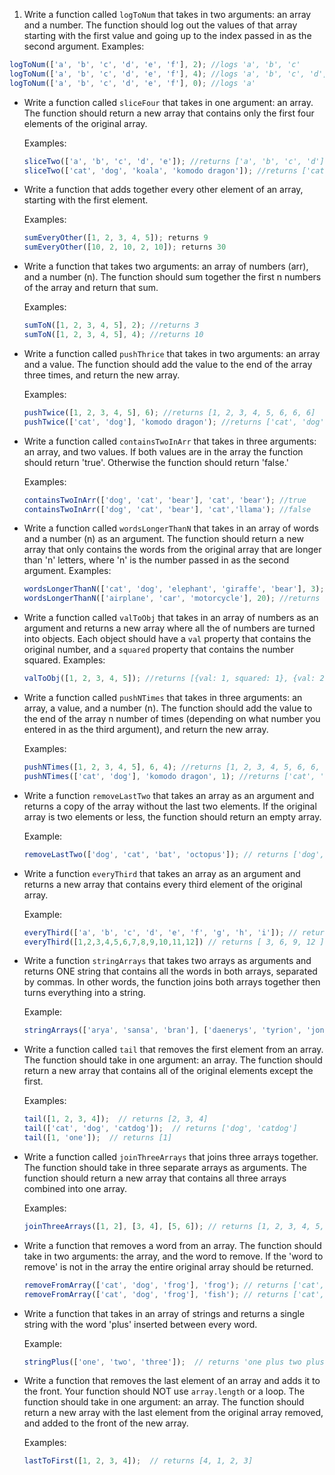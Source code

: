 1. Write a function called `logToNum` that takes in two arguments: an array and a number. The function should log out the values of that array starting with the first value and going up to the index passed in as the second argument.
    Examples:

  ```js
  logToNum(['a', 'b', 'c', 'd', 'e', 'f'], 2); //logs 'a', 'b', 'c'
  logToNum(['a', 'b', 'c', 'd', 'e', 'f'], 4); //logs 'a', 'b', 'c', 'd', 'e'
  logToNum(['a', 'b', 'c', 'd', 'e', 'f'], 0); //logs 'a'
  ```
- Write a function called `sliceFour` that takes in one argument: an array. The function should return a new array that contains only the first four elements of the original array.

  Examples:

  ```js
  sliceTwo(['a', 'b', 'c', 'd', 'e']); //returns ['a', 'b', 'c', 'd']
  sliceTwo(['cat', 'dog', 'koala', 'komodo dragon']); //returns ['cat', 'dog', 'koala', 'komodo dragon']
  ```
- Write a function that adds together every other element of an array, starting with the first element.

  Examples:

  ```js
  sumEveryOther([1, 2, 3, 4, 5]); returns 9
  sumEveryOther([10, 2, 10, 2, 10]); returns 30
  ```
- Write a function that takes two arguments: an array of numbers (arr), and a number (n). The function should sum together the first n numbers of the array and return that sum.

  Examples:

  ```js
  sumToN([1, 2, 3, 4, 5], 2); //returns 3
  sumToN([1, 2, 3, 4, 5], 4); //returns 10
  ```
- Write a function called `pushThrice` that takes in two arguments: an array and a value. The function should add the value to the end of the array three times, and return the new array.

  Examples:

  ```js
  pushTwice([1, 2, 3, 4, 5], 6); //returns [1, 2, 3, 4, 5, 6, 6, 6]
  pushTwice(['cat', 'dog'], 'komodo dragon'); //returns ['cat', 'dog', 'komodo dragon', 'komodo dragon', 'komodo dragon']
  ```
- Write a function called `containsTwoInArr` that takes in three arguments: an array, and two values. If both values are in the array the function should return 'true'. Otherwise the function should return 'false.'

  Examples:
  ```js
  containsTwoInArr(['dog', 'cat', 'bear'], 'cat', 'bear'); //true
  containsTwoInArr(['dog', 'cat', 'bear'], 'cat','llama'); //false
  ```
- Write a function called `wordsLongerThanN` that takes in an array of words and a number (n) as an argument. The function should return a new array that only contains the words from the original array that are longer than 'n' letters, where 'n' is the number passed in as the second argument.
    Examples:

    ```js
    wordsLongerThanN(['cat', 'dog', 'elephant', 'giraffe', 'bear'], 3); //returns ['elephant', 'giraffe', 'bear']
    wordsLongerThanN(['airplane', 'car', 'motorcycle'], 20); //returns []
    ```
- Write a function called `valToObj` that takes in an array of numbers as an argument and returns a new array where all the of numbers are turned into objects. Each object should have a `val` property that contains the original number, and a `squared` property that contains the number squared.
  Examples:

  ```js
  valToObj([1, 2, 3, 4, 5]); //returns [{val: 1, squared: 1}, {val: 2, squared: 4}, {val: 3, squared: 9}, {val: 4, squared: 16}, {val: 5, squared: 25}]
  ```
- Write a function called `pushNTimes` that takes in three arguments: an array, a value, and a number (n). The function should add the value to the end of the array n number of times (depending on what number you entered in as the third argument), and return the new array.

  Examples:

  ```js
  pushNTimes([1, 2, 3, 4, 5], 6, 4); //returns [1, 2, 3, 4, 5, 6, 6, 6, 6]
  pushNTimes(['cat', 'dog'], 'komodo dragon', 1); //returns ['cat', 'dog', 'komodo dragon']
  ```
<!-- @acxbank remove-last-two-from-array -->
- Write a function `removeLastTwo` that takes an array as an argument and returns a copy of the array without the last two elements. If the original array is two elements or less, the function should return an empty array.

  Example:
  ```js
  removeLastTwo(['dog', 'cat', 'bat', 'octopus']); // returns ['dog','cat']
  ```
<!-- end @acxbank -->
<!-- @acxbank every-third-array-element -->
- Write a function `everyThird` that takes an array as an argument and returns a new array that contains every third element of the original array.

  Example:
  ```js
  everyThird(['a', 'b', 'c', 'd', 'e', 'f', 'g', 'h', 'i']); // returns ['c','f','i']
  everyThird([1,2,3,4,5,6,7,8,9,10,11,12]) // returns [ 3, 6, 9, 12 ]
  ```
<!-- end @acxbank -->
<!-- @acxbank stringify-two-arrays -->
- Write a function `stringArrays` that takes two arrays as arguments and returns ONE string that contains all the words in both arrays, separated by commas. In other words, the function joins both arrays together then turns everything into a string.

  Example:
  ```js
  stringArrays(['arya', 'sansa', 'bran'], ['daenerys', 'tyrion', 'jon']); // returns 'arya, sansa, bran, daenerys, tyrion, jon'
  ```
<!-- end @acxbank -->
<!-- @acxbank array-tail -->
- Write a function called `tail` that removes the first element from an array. The function should take in one argument: an array. The function should return a new array that contains all of the original elements except the first.

  Examples:
  ```javascript
  tail([1, 2, 3, 4]);  // returns [2, 3, 4]
  tail(['cat', 'dog', 'catdog']);  // returns ['dog', 'catdog']
  tail([1, 'one']);  // returns [1]
  ```
<!-- end @acxbank -->
<!-- @acxbank join-three-arrays -->
- Write a function called `joinThreeArrays` that joins three arrays together. The function should take in three separate arrays as arguments. The function should return a new array that contains all three arrays combined into one array.

  Examples:
  ```javascript
  joinThreeArrays([1, 2], [3, 4], [5, 6]); // returns [1, 2, 3, 4, 5, 6]
  ```
<!-- end @acxbank -->
<!-- @acxbank remove-from-array -->
- Write a function that removes a word from an array. The function should take in two arguments: the array, and the word to remove. If the 'word to remove' is not in the array the entire original array should be returned.

  ```javascript
  removeFromArray(['cat', 'dog', 'frog'], 'frog'); // returns ['cat', 'dog']
  removeFromArray(['cat', 'dog', 'frog'], 'fish'); // returns ['cat', 'dog', 'frog']
  ```
<!-- end @acxbank -->
<!-- @acxbank array-string-plus -->
- Write a function that takes in an array of strings and returns a single string with the word 'plus' inserted between every word.

  Example:
  ```javascript
  stringPlus(['one', 'two', 'three']);  // returns 'one plus two plus three'
  ```
<!-- end @acxbank -->
<!-- @acxbank array-last-to-first -->
- Write a function that removes the last element of an array and adds it to the front. Your function should NOT use `array.length` or a loop. The function should take in one argument: an array. The function should return a new array with the last element from the original array removed, and added to the front of the new array.

  Examples:
  ```javascript
  lastToFirst([1, 2, 3, 4]);  // returns [4, 1, 2, 3]
  ```
<!-- end @acxbank -->
